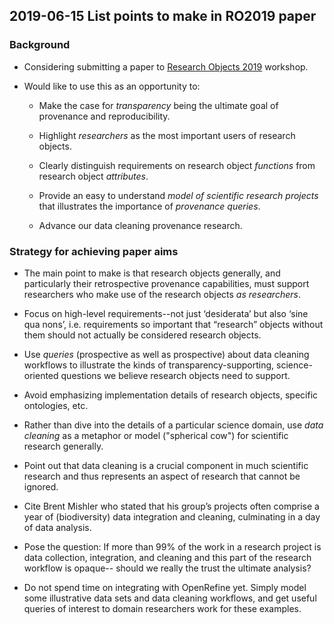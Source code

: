 ## 2019-06-15 List points to make in RO2019 paper

### Background
- Considering submitting a paper to [Research Objects 2019](https://researchobject.github.io/ro2019/) workshop.

- Would like to use this as an opportunity to:
	
	- Make the case for *transparency* being the ultimate goal of provenance and reproducibility.
	
	- Highlight *researchers* as the most important users of research objects. 
	
	- Clearly distinguish requirements on research object *functions* from research object *attributes*.
	
	- Provide an easy to understand *model of scientific research projects* that illustrates the importance of *provenance queries*.
	
	- Advance our data cleaning provenance research.

### Strategy for achieving paper aims

- The main point to make is that research objects generally, and particularly their retrospective provenance capabilities, must support researchers who make use of the research objects *as researchers*.
  
- Focus on high-level requirements--not just ‘desiderata’ but also ‘sine qua nons’, i.e. requirements so important that “research” objects without them should not actually be considered research objects.

- Use *queries* (prospective as well as prospective) about data cleaning workflows to illustrate the kinds of transparency-supporting, science-oriented questions we believe research objects need to support.  

- Avoid emphasizing implementation details of research objects, specific ontologies, etc.  
  
- Rather than dive into the details of a particular science domain, use _data cleaning_ as a metaphor or model ("spherical cow") for scientific research generally.
  
- Point out that data cleaning is a crucial component in much scientific research and thus represents an aspect of research that cannot be ignored.

- Cite Brent Mishler who stated that his group’s projects often comprise a year of (biodiversity) data integration and cleaning, culminating in a day of data analysis.

- Pose the question:  If more than 99% of the work in a research project is data collection, integration, and cleaning and this part of the research workflow is opaque-- should we really the trust the ultimate analysis?  
  
- Do not spend time on integrating with OpenRefine yet. Simply model some illustrative data sets and data cleaning workflows, and get useful queries of interest to domain researchers work for these examples.
 
